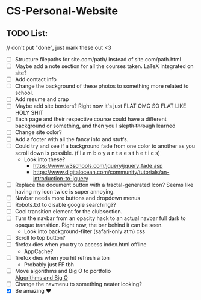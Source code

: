 # CS-Personal-Website

## TODO List:

// don't put "done", just mark these out <3

- [ ] Structure filepaths for site.com/path/ instead of site.com/path.html
- [ ] Maybe add a note section for all the courses taken. LaTeX integrated on site?
- [ ] Add contact info
- [ ] Change the background of these photos to something more related to school.
- [ ] Add resume and crap
- [ ] Maybe add site borders? Right now it's just FLAT OMG SO FLAT LIKE HOLY SHIT
- [ ] Each page and their respective course could have a different background or something, and then you I ~~slepth through~~ learned
- [ ] Change site color?
- [ ] Add a footer with all the fancy info and stuffs.
- [ ] Could try and see if a background fade from one color to another as you scroll down is possible. (f l a m b o y a n t a e s t h e t i c s)
  - Look into these?
    - https://www.w3schools.com/jquery/jquery_fade.asp
    - https://www.digitalocean.com/community/tutorials/an-introduction-to-jquery
- [ ] Replace the document button with a fractal-generated Icon? Seems like having my icon twice is super annoying.
- [ ] Navbar needs more buttons and dropdown menus
- [ ] Robots.txt to disable google searching??
- [ ] Cool transition element for the clubsection.
- [ ] Turn the navbar from an opacity hack to an actual navbar full dark to opaque transition. Right now, the bar behind it can be seen.
  - Look into background-filter (safari-only atm) css
- [ ] Scroll to top button?
- [ ] firefox dies when you try to access index.html offline
  - AppCache?
- [ ] firefox dies when you hit refresh a ton
  - Probably just FF tbh
- [ ] Move algorithms and Big O to portfolio <li><a href="bap.html">Algorithms and Big O</a></li>
- [ ] Change the navmenu to something neater looking?
- [x] Be amazing :heart:

